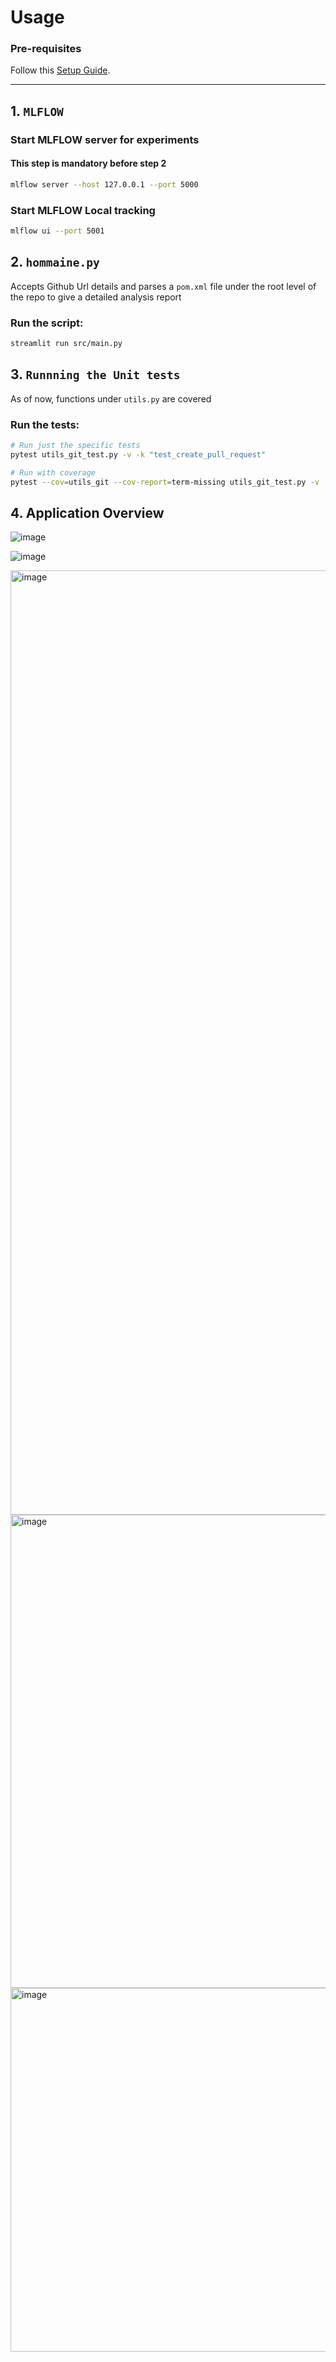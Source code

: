 # Usage

### Pre-requisites  
Follow this [Setup Guide](https://github.com/vinitdadyala/adu-ai-agent/blob/main/SETUP.md).

---
## 1. `MLFLOW` 
### **Start MLFLOW server for experiments**
#### This step is mandatory before step 2
```sh
mlflow server --host 127.0.0.1 --port 5000
```
### **Start MLFLOW Local tracking**
```sh
mlflow ui --port 5001
```

## 2. `hommaine.py`  
Accepts Github Url details and parses a `pom.xml` file under the root level of the repo to give a detailed analysis report

### **Run the script**:
```sh
streamlit run src/main.py
```

## 3. `Runnning the Unit tests`  
As of now, functions under `utils.py` are covered

### **Run the tests**:
```sh
# Run just the specific tests
pytest utils_git_test.py -v -k "test_create_pull_request"

# Run with coverage
pytest --cov=utils_git --cov-report=term-missing utils_git_test.py -v
```


## 4. Application Overview

![image](https://github.com/user-attachments/assets/ddb45a44-189e-4485-9ec6-33787e253c0f)

![image](https://github.com/user-attachments/assets/75eea749-9ee8-4c48-b1ff-cd56dea04bce)

<img width="1511" alt="image" src="https://github.com/user-attachments/assets/d038f755-8371-45db-9364-3276ee693a70" />

<img width="757" alt="image" src="https://github.com/user-attachments/assets/02622aa5-a517-4c61-8aee-3e3b37cb8693" />

<img width="582" alt="image" src="https://github.com/user-attachments/assets/406eec66-930c-4856-89fa-336ef451441e" />



